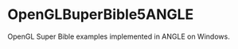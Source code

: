 OpenGLBuperBible5ANGLE
======================

OpenGL Super Bible examples implemented in ANGLE on Windows.
